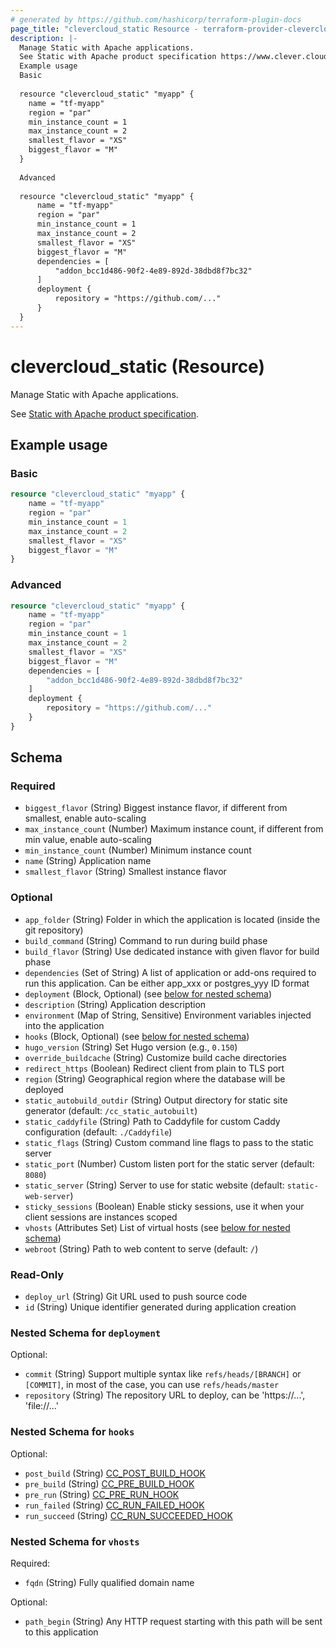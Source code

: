 ```yaml
---
# generated by https://github.com/hashicorp/terraform-plugin-docs
page_title: "clevercloud_static Resource - terraform-provider-clevercloud"
description: |-
  Manage Static with Apache applications.
  See Static with Apache product specification https://www.clever.cloud/developers/doc/deploy/application/static/.
  Example usage
  Basic
  
  resource "clevercloud_static" "myapp" {
  	name = "tf-myapp"
  	region = "par"
  	min_instance_count = 1
  	max_instance_count = 2
  	smallest_flavor = "XS"
  	biggest_flavor = "M"
  }
  
  Advanced
  
  resource "clevercloud_static" "myapp" {
      name = "tf-myapp"
      region = "par"
      min_instance_count = 1
      max_instance_count = 2
      smallest_flavor = "XS"
      biggest_flavor = "M"
      dependencies = [
          "addon_bcc1d486-90f2-4e89-892d-38dbd8f7bc32"
      ]
      deployment {
          repository = "https://github.com/..."
      }
  }
---
```


# clevercloud_static (Resource)

Manage Static with Apache applications.

See [Static with Apache product specification](https://www.clever.cloud/developers/doc/deploy/application/static/).

## Example usage

### Basic

```terraform
resource "clevercloud_static" "myapp" {
	name = "tf-myapp"
	region = "par"
	min_instance_count = 1
	max_instance_count = 2
	smallest_flavor = "XS"
	biggest_flavor = "M"
}
```

### Advanced

```terraform
resource "clevercloud_static" "myapp" {
    name = "tf-myapp"
    region = "par"
    min_instance_count = 1
    max_instance_count = 2
    smallest_flavor = "XS"
    biggest_flavor = "M"
    dependencies = [
        "addon_bcc1d486-90f2-4e89-892d-38dbd8f7bc32"
    ]
    deployment {
        repository = "https://github.com/..."
    }
}
```



<!-- schema generated by tfplugindocs -->
## Schema

### Required

- `biggest_flavor` (String) Biggest instance flavor, if different from smallest, enable auto-scaling
- `max_instance_count` (Number) Maximum instance count, if different from min value, enable auto-scaling
- `min_instance_count` (Number) Minimum instance count
- `name` (String) Application name
- `smallest_flavor` (String) Smallest instance flavor

### Optional

- `app_folder` (String) Folder in which the application is located (inside the git repository)
- `build_command` (String) Command to run during build phase
- `build_flavor` (String) Use dedicated instance with given flavor for build phase
- `dependencies` (Set of String) A list of application or add-ons required to run this application.
Can be either app_xxx or postgres_yyy ID format
- `deployment` (Block, Optional) (see [below for nested schema](#nestedblock--deployment))
- `description` (String) Application description
- `environment` (Map of String, Sensitive) Environment variables injected into the application
- `hooks` (Block, Optional) (see [below for nested schema](#nestedblock--hooks))
- `hugo_version` (String) Set Hugo version (e.g., `0.150`)
- `override_buildcache` (String) Customize build cache directories
- `redirect_https` (Boolean) Redirect client from plain to TLS port
- `region` (String) Geographical region where the database will be deployed
- `static_autobuild_outdir` (String) Output directory for static site generator (default: `/cc_static_autobuilt`)
- `static_caddyfile` (String) Path to Caddyfile for custom Caddy configuration (default: `./Caddyfile`)
- `static_flags` (String) Custom command line flags to pass to the static server
- `static_port` (Number) Custom listen port for the static server (default: `8080`)
- `static_server` (String) Server to use for static website (default: `static-web-server`)
- `sticky_sessions` (Boolean) Enable sticky sessions, use it when your client sessions are instances scoped
- `vhosts` (Attributes Set) List of virtual hosts (see [below for nested schema](#nestedatt--vhosts))
- `webroot` (String) Path to web content to serve (default: `/`)

### Read-Only

- `deploy_url` (String) Git URL used to push source code
- `id` (String) Unique identifier generated during application creation

<a id="nestedblock--deployment"></a>
### Nested Schema for `deployment`

Optional:

- `commit` (String) Support multiple syntax like `refs/heads/[BRANCH]` or `[COMMIT]`, in most of the case, you can use `refs/heads/master`
- `repository` (String) The repository URL to deploy, can be 'https://...', 'file://...'


<a id="nestedblock--hooks"></a>
### Nested Schema for `hooks`

Optional:

- `post_build` (String) [CC_POST_BUILD_HOOK](https://www.clever.cloud/developers/doc/develop/build-hooks/#post-build)
- `pre_build` (String) [CC_PRE_BUILD_HOOK](https://www.clever.cloud/developers/doc/develop/build-hooks/#pre-build)
- `pre_run` (String) [CC_PRE_RUN_HOOK](https://www.clever.cloud/developers/doc/develop/build-hooks/#pre-run)
- `run_failed` (String) [CC_RUN_FAILED_HOOK](https://www.clever.cloud/developers/doc/develop/build-hooks/#run-successfail)
- `run_succeed` (String) [CC_RUN_SUCCEEDED_HOOK](https://www.clever.cloud/developers/doc/develop/build-hooks/#run-successfail)


<a id="nestedatt--vhosts"></a>
### Nested Schema for `vhosts`

Required:

- `fqdn` (String) Fully qualified domain name

Optional:

- `path_begin` (String) Any HTTP request starting with this path will be sent to this application
